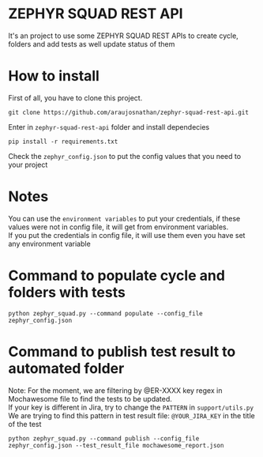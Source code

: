 # ZEPHYR SQUAD REST API

It's an project to use some ZEPHYR SQUAD REST APIs to create cycle, folders and add tests as well update status of them</br>

# How to install

First of all, you have to clone this project.</br>

```
git clone https://github.com/araujosnathan/zephyr-squad-rest-api.git
```

Enter in `zephyr-squad-rest-api` folder and install dependecies

```
pip install -r requirements.txt
```

Check the `zephyr_config.json` to put the config values that you need to your project<br>

# Notes

You can use the `environment variables` to put your credentials, if these values were not in config file, it will get from environment variables.<br>
If you put the credentials in config file, it will use them even you have set any environment variable

# Command to populate cycle and folders with tests

```
python zephyr_squad.py --command populate --config_file zephyr_config.json
```

# Command to publish test result to automated folder

Note: For the moment, we are filtering by @ER-XXXX key regex in Mochawesome file to find the tests to be updated.<br>
If your key is different in Jira, try to change the `PATTERN` in `support/utils.py`
We are trying to find this pattern in test result file: `@YOUR_JIRA_KEY` in the title of the test

```
python zephyr_squad.py --command publish --config_file zephyr_config.json --test_result_file mochawesome_report.json
```
